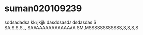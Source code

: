 # suman020109239
sddsadadsa
kkkjkjjk
dasddsasda
dsdasdas
S SA,S,S,S,.,.SAAAAAAAAAAAAAAA
SM,MSSSSSSSSSSSS,S,S,S,S
